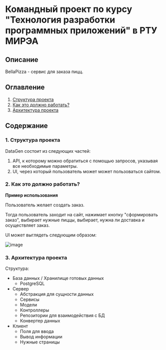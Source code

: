 # Командный проект по курсу "Технология разработки программных приложений" в РТУ МИРЭА
## Описание
BellaPizza - сервис для заказа пицц.

## Оглавление
1. [Структура проекта](#ref1)
1. [Как это должно работать?](#ref2)
1. [Архитектура проекта](#ref3)
## Содержание

### <a name="ref1"></a> 1. Структура проекта

DataGen состоит из следующих частей:
1. API, к которому можно обратиться с помощью запросов, указывая все необходимые параметры.
2. UI, через который пользователь может может пользоваться сайтом.

### <a name="ref2"></a> 2. Как это должно работать?


**Пример использования**

Пользователь желает создать заказ.

Тогда пользователь заходит на сайт, нажимает кнопку "сформировать заказ", выбирает нужные пиццы, выбирает, нужна ли доставка и осуществляет заказ. 

UI может выглядеть следующим образом:

![image](https://sun9-72.userapi.com/s/v1/if2/Ol3lCy1O2edWZ2vMJfAg-boEsfs4UmZ9mWXDVh8NtxCSUzKGm8yt6kRnd9Sym1TJmYt8S4rQmPprZoqrMvV7qvR7.jpg?size=2560x1303&quality=96&type=album)

### <a name="ref3"></a> 3. Архитектура проекта

Структура:
- База данных / Хранилище готовых данных
  - PostgreSQL
- Сервер
  - Абстракция для сущности данных
  - Сервисы
  - Модели
  - Контроллеры
  - Репозитории для взаимодействия с БД
  - Конвертер данных
- Клиент
  - Поля для ввода
  - Вывод информации
  - Нужные страницы
